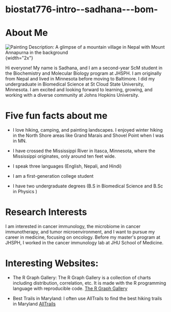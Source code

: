 # biostat776-intro--sadhana---bom-
# About Me
![Painting Description: A glimpse of a mountain village in Nepal with Mount Annapurna in the background](/Users/sadhanabom/Downloads/Image.png){width="2x"}


Hi everyone! My name is Sadhana, and I am a second-year ScM student in the Biochemistry and Molecular Biology program at JHSPH. I am originally from Nepal and lived in Minnesota before moving to Baltimore. I did my undergraduate in Biomedical Science at St Cloud State University, Minnesota. I am excited and looking forward to learning, growing, and working with a diverse community at Johns Hopkins University.

# Five fun facts about me

-   I love hiking, camping, and painting landscapes. I enjoyed winter hiking in the North Shore areas like Grand Marais and Shovel Point when I was in MN.

-   I have crossed the Mississippi River in Itasca, Minnesota, where the Mississippi originates, only around ten feet wide.

-   I speak three languages (English, Nepali, and Hindi)

-   I am a first-generation college student

-   I have two undergraduate degrees (B.S in Biomedical Science and B.Sc in Physics )

# Research Interests

I am interested in cancer immunology, the microbiome in cancer immunotherapy, and tumor microenvironment, and I want to pursue my career in medicine, focusing on oncology. Before my master's program at JHSPH, I worked in the cancer immunology lab at JHU School of Medicine.

# Interesting Websites:

-   The R Graph Gallery: The R Graph Gallery is a collection of charts including distribution, correlation, etc. It is made with the R programming language with reproducible code. [The R Graph Gallery](https://r-graph-gallery.com/index.html)

-   Best Trails in Maryland: I often use AllTrails to find the best hiking trails in Maryland [AllTrails](https://www.alltrails.com/us/maryland)

